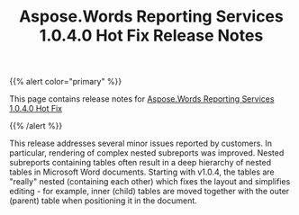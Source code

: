 ﻿---
title: Aspose.Words Reporting Services 1.0.4.0 Hot Fix Release Notes
description: "Aspose.Words Reporting Services 1.0.4.0 Hot Fix Release Notes – learn about the latest updates and fixes."
type: docs
weight: 120
url: /reportingservices/aspose-words-reporting-services-1-0-4-0-hot-fix-release-notes/
---

{{% alert color="primary" %}} 

This page contains release notes for [Aspose.Words Reporting Services 1.0.4.0 Hot Fix](http://www.aspose.com/downloads/words/reportingservices/new-releases/aspose.words-reporting-services-1.0.4.0-hot-fix/)

{{% /alert %}} 

This release addresses several minor issues reported by customers. In particular, rendering of complex nested subreports was improved. Nested subreports containing tables often result in a deep hierarchy of nested tables in Microsoft Word documents. Starting with v1.0.4, the tables are "really" nested (containing each other) which fixes the layout and simplifies editing - for example, inner (child) tables are moved together with the outer (parent) table when positioning it in the document.
